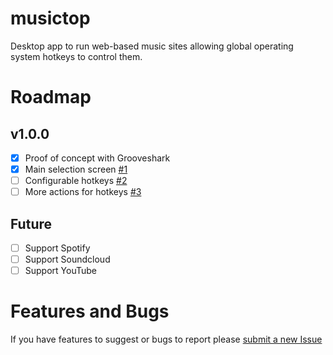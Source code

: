 # musictop

Desktop app to run web-based music sites allowing global operating system hotkeys to control them.

# Roadmap

## v1.0.0

- [x] Proof of concept with Grooveshark
- [x] Main selection screen [#1](issues/1)
- [ ] Configurable hotkeys [#2](issues/2)
- [ ] More actions for hotkeys [#3](issues/3)

## Future

- [ ] Support Spotify
- [ ] Support Soundcloud
- [ ] Support YouTube

# Features and Bugs

If you have features to suggest or bugs to report please [submit a new Issue](issues/new)
